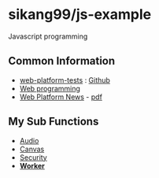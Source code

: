 # sikang99/js-example

Javascript programming

## Common Information
- [web-platform-tests](https://web-platform-tests.org/) : [Github](https://github.com/web-platform-tests)
- [Web programming](http://mihai.sucan.ro/coding/)
- [Web Platform News](https://webplatform.news/issues) - [pdf](https://webplatform.news/media/offsite.pdf)


## My Sub Functions
- [Audio](audio/README.md)
- [Canvas](canvas/README.md)
- [Security](security/README.md)
- [**Worker**](worker/README.md)

